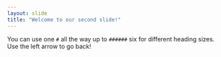 ```yaml
---
layout: slide
title: "Welcome to our second slide!"
---
```

You can use one `#` all the way up to `######` six for different heading sizes.
Use the left arrow to go back!
